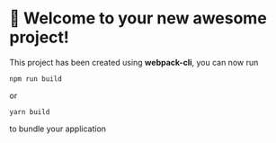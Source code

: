 # 🚀 Welcome to your new awesome project!

This project has been created using **webpack-cli**, you can now run

```
npm run build
```
or

```
yarn build
```

to bundle your application
